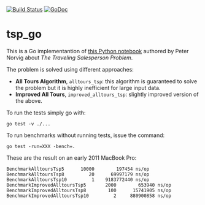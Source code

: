 [![Build Status](https://travis-ci.org/masci/tsp_go.svg)](https://travis-ci.org/masci/tsp_go)
[![GoDoc](https://godoc.org/github.com/masci/tsp_go?status.svg)](https://godoc.org/github.com/masci/tsp_go)

# tsp_go

This is a Go implementantion of [this Python notebook](http://nbviewer.ipython.org/url/norvig.com/ipython/TSPv3.ipynb) 
authored by Peter Norvig about *The Traveling Salesperson Problem*.

The problem is solved using different approaches:

 * **All Tours Algorithm**, ``alltours_tsp``: this algorithm is guaranteed to solve the problem but it is highly inefficient for large input data.
 * **Improved All Tours**, ``improved_alltours_tsp``: slightly improved version of the above.

To run the tests simply go with:

    go test -v ./...

To run benchmarks without running tests, issue the command: 

    go test -run=XXX -bench=.

These are the result on an early 2011 MacBook Pro:

    BenchmarkAlltoursTsp5	   10000	    197454 ns/op
    BenchmarkAlltoursTsp8	      20	  69997179 ns/op
    BenchmarkAlltoursTsp10	       1	9183772440 ns/op
    BenchmarkImprovedAlltoursTsp5	    2000	    653940 ns/op
    BenchmarkImprovedAlltoursTsp8	     100	  15741905 ns/op
    BenchmarkImprovedAlltoursTsp10	       2	 880900858 ns/op

